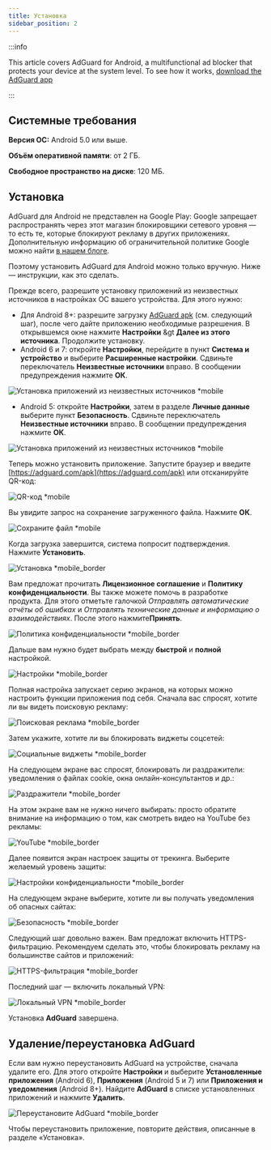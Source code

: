 ```yaml
---
title: Установка
sidebar_position: 2
---
```


:::info

This article covers AdGuard for Android, a multifunctional ad blocker that protects your device at the system level. To see how it works, [download the AdGuard app](https://adguard.com/download.html?auto=true)

:::

## Системные требования

**Версия ОС:** Android 5.0 или выше.

**Объём оперативной памяти**: от 2 ГБ.

**Свободное пространство на диске**: 120 МБ.

## Установка

AdGuard для Android не представлен на Google Play: Google запрещает распространять через этот магазин блокировщики сетевого уровня — то есть те, которые блокируют рекламу в других приложениях. Дополнительную информацию об ограничительной политике Google можно найти [ в нашем блоге](https://blog.adguard.com/en/google-removes-adguard-android-app-google-play/).

Поэтому установить AdGuard для Android можно только вручную. Ниже — инструкции, как это сделать.

Прежде всего, разрешите установку приложений из неизвестных источников в настройках ОС вашего устройства. Для этого нужно:

* Для Android 8+: разрешите загрузку [AdGuard apk](https://adguard.com/download.html?auto=1) (см. следующий шаг), после чего дайте приложению необходимые разрешения. В открывшемся окне нажмите **Настройки** &gt **Далее из этого источника**. Продолжите установку.
* Android 6 и 7: откройте **Настройки**, перейдите в пункт **Система и устройство** и выберите **Расширенные настройки**. Сдвиньте переключатель **Неизвестные источники** вправо. В сообщении предупреждения нажмите **ОК**.

![Установка приложений из неизвестных источников *mobile](https://cdn.adtidy.org/content/kb/ad_blocker/android/installation/unknown_sources1.png)

* Android 5: откройте **Настройки**, затем в разделе **Личные данные** выберите пункт **Безопасность**. Сдвиньте переключатель **Неизвестные источники** вправо. В сообщении предупреждения нажмите **ОК**.

![Установка приложений из неизвестных источников *mobile](https://cdn.adtidy.org/content/kb/ad_blocker/android/installation/unknown_sources2.png)

Теперь можно установить приложение. Запустите браузер и введите [https://adguard.com/apk](https://adguard.com/apk) или отсканируйте QR-код:

![QR-код *mobile](https://cdn.adtidy.org/content/kb/ad_blocker/android/installation/qr.png)

Вы увидите запрос на сохранение загруженного файла. Нажмите **ОК**.

![Сохраните файл *mobile](https://cdn.adtidy.org/content/kb/ad_blocker/android/installation/save_the_file.png)

Когда загрузка завершится, система попросит подтверждения. Нажмите **Установить**.

![Установка *mobile_border](https://cdn.adtidy.org/content/kb/ad_blocker/android/installation/1.png)

Вам предложат прочитать **Лицензионное соглашение** и **Политику конфиденциальности**. Вы также можете помочь в разработке продукта. Для этого отметьте галочкой *Отправлять автоматические отчёты об ошибках* и *Отправлять технические данные и информацию о взаимодействиях*. После этого нажмите**Принять**.

![Политика конфиденциальности *mobile_border](https://cdn.adtidy.org/content/kb/ad_blocker/android/installation/2.png)

Дальше вам нужно будет выбрать между **быстрой** и **полной** настройкой.

![Настройки *mobile_border](https://cdn.adtidy.org/content/kb/ad_blocker/android/installation/3.png)

Полная настройка запускает серию экранов, на которых можно настроить функции приложения под себя. Сначала вас спросят, хотите ли вы видеть поисковую рекламу:

![Поисковая реклама *mobile_border](https://cdn.adtidy.org/content/kb/ad_blocker/android/installation/5.png)

Затем укажите, хотите ли вы блокировать виджеты соцсетей:

![Социальные виджеты *mobile_border](https://cdn.adtidy.org/content/kb/ad_blocker/android/installation/6.png)

На следующем экране вас спросят, блокировать ли раздражители: уведомления о файлах cookie, окна онлайн-консультантов и др.:

![Раздражители *mobile_border](https://cdn.adtidy.org/content/kb/ad_blocker/android/installation/7.png)

На этом экране вам не нужно ничего выбирать: просто обратите внимание на информацию о том, как смотреть видео на YouTube без рекламы:

![YouTube *mobile_border](https://cdn.adtidy.org/content/kb/ad_blocker/android/installation/youtube.jpg)

Далее появится экран настроек защиты от трекинга. Выберите желаемый уровень защиты:

![Настройки конфиденциальности *mobile_border](https://cdn.adtidy.org/content/kb/ad_blocker/android/installation/8.png)

На следующем экране выберите, хотите ли вы получать уведомления об опасных сайтах:

![Безопасность *mobile_border](https://cdn.adtidy.org/content/kb/ad_blocker/android/installation/9.png)

Следующий шаг довольно важен. Вам предложат включить HTTPS-фильтрацию. Рекомендуем сделать это, чтобы блокировать рекламу на большинстве сайтов и приложений:

![HTTPS-фильтрация *mobile_border](https://cdn.adtidy.org/content/kb/ad_blocker/android/installation/10.png)

Последний шаг — включить локальный VPN:

![Локальный VPN *mobile_border](https://cdn.adtidy.org/content/kb/ad_blocker/android/installation/11.png)

Установка **AdGuard** завершена.

## Удаление/переустановка AdGuard

Если вам нужно переустановить AdGuard на устройстве, сначала удалите его. Для этого откройте **Настройки** и выберите **Установленные приложения** (Android 6), **Приложения** (Android 5 и 7) или **Приложения и уведомления** (Android 8+). Найдите **AdGuard** в списке установленных приложений и нажмите **Удалить**.

![Переустановите AdGuard *mobile_border](https://cdn.adtidy.org/content/kb/ad_blocker/android/installation/12.png)

Чтобы переустановить приложение, повторите действия, описанные в разделе «Установка».
